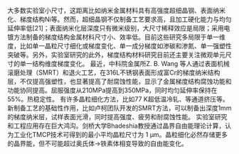 大多数实验室小尺寸，这距离比如纳米金属材料具有高强度超细晶钢、表面纳米化、梯度结构Ni等。然而，超细晶钢不仅制备工艺要求高，且加工硬化能力与均匀延伸率低[21]；表面纳米化层深度只有微米级别，大尺寸稀释效应是局限；采用电镀方法制备的梯度结构金属材料尺寸小、效率低。目前这些研究多局限于单一维度，比如单一晶粒尺寸细化或梯度变化、单一成分梯度如渗碳和渗氮、单一强塑性突破等。另外，实验室研究的此外，梯度结构材料研究目前还主要关注微观单元尺寸的单一结构维度梯度变化。
最近，中科院金属所Z. B. Wang 等人通过表面机械滚磨处理（SMRT）和退火工艺，在316L不锈钢表面形成富Cr的梯度纳米结构层，不仅提高强塑性，也显著提高了耐腐蚀性能，显示了金属梯度结构腐蚀功能和功能协同提高。屈服强度从210MPa提高到350MPa，同时均匀延伸率保持在55%。热稳定性。
有许多晶粒细化方法，比如77 K超低温冷轧、等通道挤压等。
新制备工艺的基础性作用，比如卢柯团队开发的SMRT方法，可以制备出深度1mm的梯度纳米层，试样表面光滑，同时提高强度、疲劳和耐腐蚀性能。
实验室研究和工程应用存在巨大鸿沟。剑桥大学Bhadeshia教授通过晶界自由能理论计算，认为工业化TMCP技术可得到的最小平均晶粒尺寸为 1 μm。晶粒细化必然存储更多的晶界能，但不可能超过奥氏体→铁素体相变导致的自由能变化。